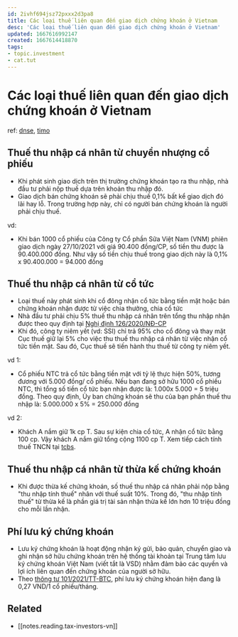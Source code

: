 ```yaml
---
id: 2ivhf694jsz72pxxx2d3pa8
title: Các loại thuế liên quan đến giao dịch chứng khoán ở Vietnam
desc: 'Các loại thuế liên quan đến giao dịch chứng khoán ở Vietnam'
updated: 1667616992147
created: 1667614418870
tags: 
- topic.investment
- cat.tut
---
```

# Các loại thuế liên quan đến giao dịch chứng khoán ở Vietnam

ref: [dnse](https://www.dnse.com.vn/hoc/cac-loai-thue-giao-dich-chung-khoan), [timo](https://timo.vn/blogs/cac-loai-thue-va-phi-khi-giao-dich-chung-khoan/)

## Thuế thu nhập cá nhân từ chuyển nhượng cổ phiếu

- Khi phát sinh giao dịch trên thị trường chứng khoán tạo ra thu nhập, nhà đầu tư phải nộp thuế dựa trên khoản thu nhập đó. 
- Giao dịch bán chứng khoán sẽ phải chịu thuế 0,1% bất kể giao dịch đó lãi hay lỗ. Trong trường hợp này, chỉ có người bán chứng khoán là người phải chịu thuế.

vd:
- Khi bán 1000 cổ phiếu của Công ty Cổ phần Sữa Việt Nam (VNM) phiên giao dịch ngày 27/10/2021 với giá 90.400 đồng/CP, số tiền thu được là 90.400.000 đồng. Như vậy số tiền chịu thuế trong giao dịch này là 0,1% x 90.400.000 = 94.000 đồng

## Thuế thu nhập cá nhân từ cổ tức

- Loại thuế này phát sinh khi cổ đông nhận cổ tức bằng tiền mặt hoặc bán chứng khoán nhận được từ việc chia thưởng, chia cổ tức
- Nhà đầu tư phải chịu 5% thuế thu nhập cá nhân trên tổng thu nhập nhận được theo quy định tại [Nghị định 126/2020/NĐ-CP](https://thuvienphapluat.vn/van-ban/Thue-Phi-Le-Phi/Nghi-dinh-126-2020-ND-CP-huong-dan-Luat-Quan-ly-thue-455733.aspx)
- Khi đó, công ty niêm yết (vd: SSI) chỉ trả 95% cho cổ đông và thay mặt Cục thuế giữ lại 5% cho việc thu thuế thu nhập cá nhân từ việc nhận cổ tức tiền mặt. Sau đó, Cục thuế sẽ tiến hành thu thuế từ công ty niêm yết.

vd 1:
- Cổ phiếu NTC trả cổ tức bằng tiền mặt với tỷ lệ thực hiện 50%, tương đương với 5.000 đồng/ cổ phiếu. Nếu bạn đang sở hữu 1000 cổ phiếu NTC, thì tổng số tiền cổ tức bạn nhận được là: 1.000x 5.000 = 5 triệu đồng. Theo quy định, Ủy ban chứng khoán sẽ thu của bạn phần thuế thu nhập là: 5.000.000 x 5% = 250.000 đồng

vd 2:
- Khách A nắm giữ 1k cp T. Sau sự kiện chia cổ tức, A nhận cổ tức bằng 100 cp. Vậy khách A nắm giữ tổng cộng 1100 cp T. Xem tiếp cách tính thuế TNCN tại [tcbs](https://www.tcbs.com.vn/vi_VN/ho-tro/chi-tiet?chuyen-muc=5&url=cach-tinh-thue-khi-ban-co-phieu-la-co-tuc).

## Thuế thu nhập cá nhân từ thừa kế chứng khoán

- Khi được thừa kế chứng khoán, số thuế thu nhập cá nhân phải nộp bằng "thu nhập tính thuế" nhân với thuế suất 10%. Trong đó, "thu nhập tính thuế" từ thừa kế là phần giá trị tài sản nhận thừa kế lớn hơn 10 triệu đồng cho mỗi lần nhận.

## Phí lưu ký chứng khoán

- Lưu ký chứng khoán là hoạt động nhận ký gửi, bảo quản, chuyển giao và ghi nhận sở hữu chứng khoán trên hệ thống tài khoản tại Trung tâm lưu ký chứng khoán Việt Nam (viết tắt là VSD) nhằm đảm bảo các quyền và lợi ích liên quan đến chứng khoán của người sở hữu.
- Theo [thông tư 101/2021/TT-BTC](https://thuvienphapluat.vn/van-ban/Chung-khoan/Thong-tu-101-2021-TT-BTC-gia-dich-vu-linh-vuc-chung-khoan-tai-So-giao-dich-chung-khoan-495549.aspx), phí lưu ký chứng khoán hiện đang là 0,27 VND/1 cổ phiếu/tháng.

## Related

- [[notes.reading.tax-investors-vn]]